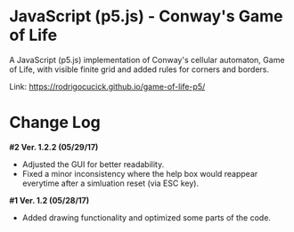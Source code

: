 # JavaScript (p5.js) - Conway's Game of Life

A JavaScript (p5.js) implementation of Conway's cellular automaton, Game of Life, with visible finite grid and added rules for corners and borders.

Link: https://rodrigocucick.github.io/game-of-life-p5/

# Change Log

**#2 Ver. 1.2.2 (05/29/17)** 
* Adjusted the GUI for better readability.
* Fixed a minor inconsistency where the help box would reappear everytime after a simluation reset (via ESC key).


**#1 Ver. 1.2 (05/28/17)** 
* Added drawing functionality and optimized some parts of the code.
